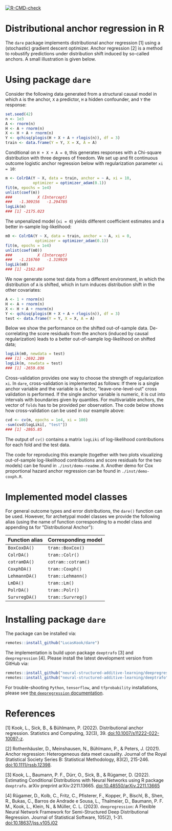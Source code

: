 <!-- badges: start -->
  [![R-CMD-check](https://github.com/LucasKook/dare/actions/workflows/R-CMD-check.yaml/badge.svg)](https://github.com/LucasKook/dare/actions/workflows/R-CMD-check.yaml)
<!-- badges: end -->

# Distributional anchor regression in R

The `dare` package implements distributional anchor regression [1] using a
(stochastic) gradient descent optimizer. Anchor regression [2] is a method to
robustify predictions under distribution shift induced by so-called anchors.
A small illustration is given below.

# Using package `dare`

Consider the following data generated from a structural causal model in which
`A` is the anchor, `X` a predictor, `H` a hidden confounder, and `Y` the 
response:
```r
set.seed(42)
n <- 1e3
A <- rnorm(n)
H <- A + rnorm(n)
X <- H + A + rnorm(n)
Y <- qchisq(plogis(H + X + A + rlogis(n)), df = 3)
train <- data.frame(Y = Y, X = X, A = A)
```

Conditional on `H + X + A = 0`, this generates responses with a Chi-square
distribution with three degrees of freedom. We set up and fit continuous outcome
logistic anchor regression below with regularization parameter `xi = 10`:
```r
m <- ColrDA(Y ~ X, data = train, anchor = ~ A, xi = 10, 
            optimizer = optimizer_adam(0.1))
fit(m, epochs = 1e4)
unlist(coef(m))
###           X (Intercept) 
###   -1.309156   -1.294785 
logLik(m)
### [1] -2175.023
```

The unpenalized model (`xi = 0`) yields different coefficient estimates and
a better in-sample log-likelihood:
```r
m0 <- ColrDA(Y ~ X, data = train, anchor = ~ A, xi = 0, 
             optimizer = optimizer_adam(0.1))
fit(m, epochs = 1e4)
unlist(coef(m0))
###           X (Intercept) 
###   -1.216760   -1.319929 
logLik(m0)
### [1] -2162.867
```

We now generate some test data from a different environment, in which the
distribution of `A` is shifted, which in turn induces distribution shift in the
other covariates:
```r
A <- 1 + rnorm(n)
H <- A + rnorm(n)
X <- H + A + rnorm(n)
Y <- qchisq(plogis(H + X + A + rlogis(n)), df = 3)
test <- data.frame(Y = Y, X = X, A = A)
```

Below we show the performance on the shifted out-of-sample data. De-correlating
the score residuals from the anchors (induced by causal regularization) leads
to a better out-of-sample log-likelihood on shifted data;
```r
logLik(m0, newdata = test)
### [1] -2692.289
logLik(m, newdata = test)
### [1] -2659.036
```

Cross-validation provides one way to choose the strength of regularization
`xi`. In `dare`, cross-validation is implemented as follows: If there is
a single anchor variable and the variable is a factor, "leave-one-level-out"
cross validation is performed. If the single anchor variable is numeric, it
is cut into intervals with boundaries given by quantiles. For multivariable
anchors, the vector of `folds` has to be provided per observation. The code
below shows how cross-validation can be used in our example above:
```r
cvd <- cv(m, epochs = 1e4, xi = 100)
-sum(cvd$logLiki[, "test"])
### [1] -2865.85
```
The output of `cv()` contains a matrix `logLiki` of log-likelihood contributions 
for each fold and the test data.

The code for reproducing this example (together with two plots visualizing
out-of-sample log-likelihood contributions and score residuals for the two
models) can be found in `./inst/demo-readme.R`. Another demo for Cox 
proportional hazard anchor regression can be found in `./inst/demo-coxph.R`.

# Implemented model classes

For general outcome types and error distributions, the `dare()` function
can be used. However, for archetypal model classes we provide the following
alias (using the name of function corresponding to a model class and appending
`DA` for "Distributional Anchor"):

| **Function alias**  | **Corresponding model**    |
|---------------------|----------------------------|
| `BoxCoxDA()`        | `tram::BoxCox()`           | 
| `ColrDA()`          | `tram::Colr()`             |
| `cotramDA()`        | `cotram::cotram()`         |
| `CoxphDA()`         | `tram::Coxph()`            |
| `LehmannDA()`       | `tram::Lehmann()`          |
| `LmDA()`            | `tram::Lm()`               |
| `PolrDA()`          | `tram::Polr()`             |
| `SurvregDA()`       | `tram::Survreg()`          |

# Installing package `dare`

The package can be installed via:
```r
remotes::install_github("LucasKook/dare")
```

The implementation is build upon package `deeptrafo` [3] and `deepregression`
[4]. Please install the latest development version from GitHub via:
```r
remotes::install_github("neural-structured-additive-learning/deepregression")
remotes::install_github("neural-structured-additive-learning/deeptrafo")
```
For trouble-shooting `Python`, `tensorflow`, and `tfprobability` installations,
please see [the `deepregression`
documentation](https://github.com/neural-structured-additive-learning/deepregression#troubleshooting).

# References

[1] Kook, L., Sick, B., & Bühlmann, P. (2022). Distributional anchor regression. Statistics and Computing, 32(3), 39. [doi:10.1007/s11222-022-10097-z](https://doi.org/10.1007/s11222-022-10097-z).

[2] Rothenhäusler, D., Meinshausen, N., Bühlmann, P., & Peters, J. (2021). Anchor regression: Heterogeneous data meet causality. Journal of the Royal Statistical Society Series B: Statistical Methodology, 83(2), 215-246. [doi:10.1111/rssb.12398](https://doi.org/10.1111/rssb.12398).

[3] Kook, L., Baumann, P. F., Dürr, O., Sick, B., & Rügamer, D. (2022). Estimating Conditional Distributions with Neural Networks using R package `deeptrafo`. arXiv preprint arXiv:2211.13665.
[doi:10.48550/arXiv.2211.13665](https://doi.org/10.48550/arXiv.2211.13665)

[4] Rügamer, D., Kolb, C., Fritz, C., Pfisterer, F., Kopper, P., Bischl, B., Shen, R., Bukas, C., Barros de Andrade e Sousa, L., Thalmeier, D., Baumann, P. F. M., Kook, L., Klein, N., & Müller, C. L. (2023). `deepregression`: A Flexible Neural Network Framework for Semi-Structured Deep Distributional Regression. Journal of Statistical Software, 105(2), 1-31. [doi:10.18637/jss.v105.i02](https://doi.org/10.18637/jss.v105.i02)
